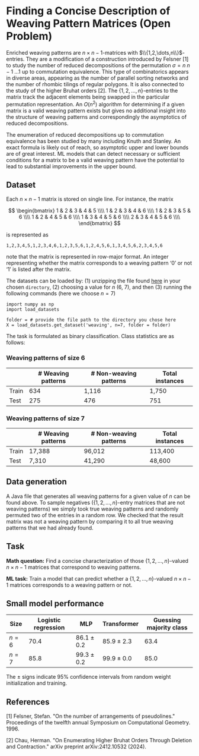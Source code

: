# Finding a Concise Description of Weaving Pattern Matrices (Open Problem)

Enriched weaving patterns are $n \times n-1$-matrices with $\\{1,2,\dots,n\\}$-entries. They are a modification of a construction introduced by Felsner \[1\] to study the number of reduced decompositions of the permutation $\sigma = n \; n-1 \; \ldots 1$ up to commutation equivalence. This type of combinatorics appears in diverse areas, appearing as the number of parallel sorting networks and the number of rhombic tilings of regular polygons. It is also connected to the study of the higher Bruhat orders \[2\]. The $\{1,2,\dots,n\}$-entries to the matrix track the adjacent elements being swapped in the particular permutation representation. An $O(n^2)$ algorithm for determining if a given matrix is a valid weaving pattern exists but gives no additional insight into the structure of weaving patterns and correspondingly the asymptotics of reduced decompositions.

The enumeration of reduced decompositions up to commutation equivalence has been studied by many including Knuth and Stanley. An exact formula is likely out of reach, so asymptotic upper and lower bounds are of great interest. ML models that can detect necessary or sufficient conditions for a matrix to be a valid weaving pattern have the potential to lead to substantial improvements in the upper bound.

## Dataset 
Each $n \times n − 1$ matrix is stored on single line. For instance, the matrix

$$
\begin{bmatrix}
1 & 2 & 3 & 4 & 5 \\\\
1 & 2 & 3 & 4 & 6 \\\\
1 & 2 & 3 & 5 & 6 \\\\
1 & 2 & 4 & 5 & 6 \\\\
1 & 3 & 4 & 5 & 6 \\\\
2 & 3 & 4 & 5 & 6 \\\\
\end{bmatrix}
$$

is represented as

``1,2,3,4,5,1,2,3,4,6,1,2,3,5,6,1,2,4,5,6,1,3,4,5,6,2,3,4,5,6``

note that the matrix is represented in row-major format. An integer representing whether the matrix corresponds to a weaving pattern ‘0’ or not ‘1’ is listed after the matrix.

The datasets can be loaded by: (1) unzipping the file found [here](https://drive.google.com/file/d/1HsWuHpTkCOtpyTG2dFH49jzkKIZYwKG8/view?usp=sharing) in your chosen `directory`, (2) choosing a value for $n$ (6, 7), and then (3) running the following commands (here we choose $n = 7$)

```
import numpy as np
import load_datasets 

folder = # provide the file path to the directory you chose here
X = load_datasets.get_dataset('weaving', n=7, folder = folder)
```

The task is formulated as binary classification. Class statistics are as follows:

### Weaving patterns of size $6$
|| # Weaving patterns | # Non-weaving patterns | Total instances |
|----------|----------|-----------|-----------|
| Train | 634 | 1,116 | 1,750 |
| Test  | 275 | 476 | 751 |

### Weaving patterns of size $7$
|| # Weaving patterns | # Non-weaving patterns | Total instances |
|----------|----------|-----------|-----------|
| Train | 17,388 | 96,012 | 113,400 |
| Test  | 7,310 | 41,290 | 48,600 |

## Data generation

A Java file that generates all weaving patterns for a given value of $n$ can be found above. To sample negatives ($\{1,2,\dots,n\}$-entry matrices that are not weaving patterns) we simply took true weaving patterns and randomly permuted two of the entries in a random row. We checked that the result matrix was not a weaving pattern by comparing it to all true weaving patterns that we had already found. 

## Task

**Math question:** Find a concise characterization of those $\{1,2,\dots,n\}$-valued $n \times n-1$ matrices that correspond to weaving patterns.

**ML task:** Train a model that can predict whether a $\{1,2,\dots,n\}$-valued $n \times n-1$ matrices corresponds to a weaving pattern or not. 

## Small model performance

| Size | Logistic regression | MLP | Transformer | Guessing majority class | 
|----------|----------|-----------|------------|------------|
| $n= 6$ | $70.4$ | $86.1 \pm 0.2$ | $85.9 \pm 2.3$| $63.4$ |
| $n= 7$ | $85.8$ | $99.3 \pm 0.2$ | $99.9 \pm 0.0$| $85.0$ |

The $\pm$ signs indicate 95% confidence intervals from random weight initialization and training.

## References

\[1\] Felsner, Stefan. "On the number of arrangements of pseudolines." Proceedings of the twelfth annual Symposium on Computational Geometry. 1996.

\[2\] Chau, Herman. "On Enumerating Higher Bruhat Orders Through Deletion and Contraction." arXiv preprint arXiv:2412.10532 (2024).

